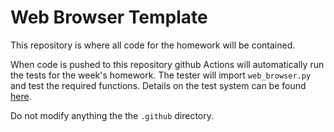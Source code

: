 # Web Browser Template

This repository is where all code for the homework will be contained.

When code is pushed to this repository github Actions will automatically run 
  the tests for the week's homework.
The tester will import `web_browser.py` and test the required functions.
Details on the test system can be found 
[here](https://github.com/utah-cs4962-fa21/tests).

Do not modify anything the the `.github` directory.


